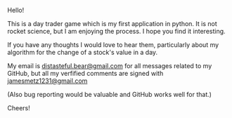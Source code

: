Hello! 

This is a day trader game which is my first application in python.
It is not rocket science, but I am enjoying the process. I hope
you find it interesting. 

If you have any thoughts I would love to hear them, particularly 
about my algorithm for the change of a stock's value in a day. 

My email is distasteful.bear@gmail.com for all messages related to my
GitHub, but all my verfified comments are signed with jamesmetz1231@gmail.com

(Also bug reporting would be valuable and GitHub works well for that.)

Cheers!
